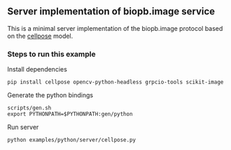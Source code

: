 ## Server implementation of biopb.image service
This is a minimal server implementation of the biopb.image protocol based on the [cellpose](https://www.cellpose.org/) model.

### Steps to run this example
Install dependencies
```
pip install cellpose opencv-python-headless grpcio-tools scikit-image
```
Generate the python bindings
```
scripts/gen.sh
export PYTHONPATH=$PYTHONPATH:gen/python
```
Run server
```
python examples/python/server/cellpose.py
```
